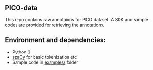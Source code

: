 ## PICO-data

This repo contains raw annotaions for PICO dataset. A SDK and sample codes are provided for retrieving the annotations.

## Environment and dependencies:

- Python 2
- [spaCy](http://spacy.io) for basic tokenization etc
- Sample code in [examples/](./src/examples/) folder
